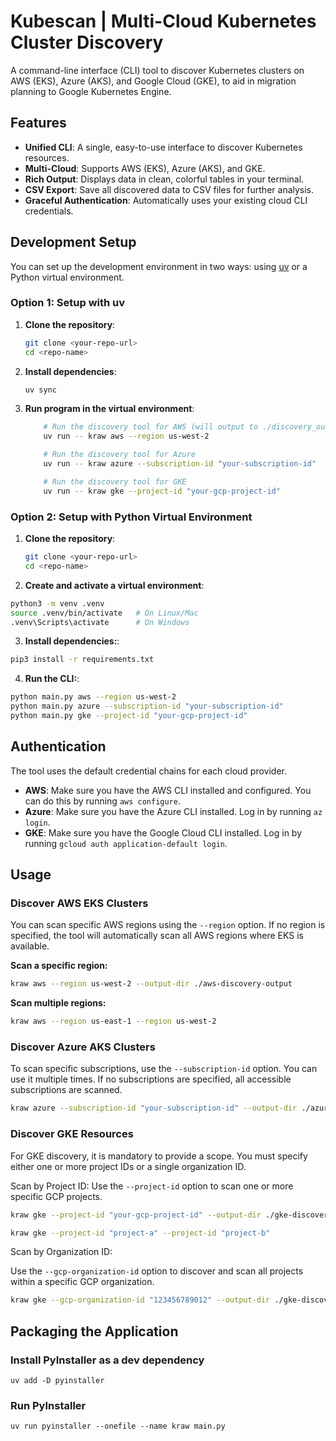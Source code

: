 # Kubescan | Multi-Cloud Kubernetes Cluster Discovery

A command-line interface (CLI) tool to discover Kubernetes clusters on AWS (EKS), Azure (AKS), and Google Cloud (GKE), to aid in migration planning to Google Kubernetes Engine.
## Features

-   **Unified CLI**: A single, easy-to-use interface to discover Kubernetes resources.
-   **Multi-Cloud**: Supports AWS (EKS), Azure (AKS), and GKE.
-   **Rich Output**: Displays data in clean, colorful tables in your terminal.
-   **CSV Export**: Save all discovered data to CSV files for further analysis.
-   **Graceful Authentication**: Automatically uses your existing cloud CLI credentials.

## Development Setup
You can set up the development environment in two ways: using [uv](https://docs.astral.sh/uv/getting-started/installation/) or a Python virtual environment.

### Option 1: Setup with uv


1.  **Clone the repository**:
    ```bash
    git clone <your-repo-url>
    cd <repo-name>
    ```

2.  **Install dependencies**:
    ```bash
    uv sync
    ```

3.  **Run program in the virtual environment**:
    ```bash
        # Run the discovery tool for AWS (will output to ./discovery_output)
        uv run -- kraw aws --region us-west-2

        # Run the discovery tool for Azure
        uv run -- kraw azure --subscription-id "your-subscription-id"

        # Run the discovery tool for GKE
        uv run -- kraw gke --project-id "your-gcp-project-id"
    ```

### Option 2: Setup with Python Virtual Environment
1.  **Clone the repository**:
    ```bash
    git clone <your-repo-url>
    cd <repo-name>
    ```

2. **Create and activate a virtual environment**:
```bash
python3 -m venv .venv
source .venv/bin/activate   # On Linux/Mac
.venv\Scripts\activate      # On Windows
```
3. **Install dependencies:**:
```bash
pip3 install -r requirements.txt
```

4. **Run the CLI:**:
```bash
python main.py aws --region us-west-2
python main.py azure --subscription-id "your-subscription-id"
python main.py gke --project-id "your-gcp-project-id"
```


## Authentication

The tool uses the default credential chains for each cloud provider.

-   **AWS**: Make sure you have the AWS CLI installed and configured. You can do this by running `aws configure`.
-   **Azure**: Make sure you have the Azure CLI installed. Log in by running `az login`.
-   **GKE**: Make sure you have the Google Cloud CLI installed. Log in by running `gcloud auth application-default login`.

## Usage

### Discover AWS EKS Clusters

You can scan specific AWS regions using the `--region` option. If no region is specified, the tool will automatically scan all AWS regions where EKS is available.

**Scan a specific region:**
```bash
kraw aws --region us-west-2 --output-dir ./aws-discovery-output
```

**Scan multiple regions:**
```bash
kraw aws --region us-east-1 --region us-west-2
```

### Discover Azure AKS Clusters

To scan specific subscriptions, use the `--subscription-id` option. You can use it multiple times. If no subscriptions are specified, all accessible subscriptions are scanned.
```bash
kraw azure --subscription-id "your-subscription-id" --output-dir ./azure-discovery-output
```

### Discover GKE Resources

For GKE discovery, it is mandatory to provide a scope. You must specify either one or more project IDs or a single organization ID.

Scan by Project ID:
Use the `--project-id` option to scan one or more specific GCP projects.

```bash
kraw gke --project-id "your-gcp-project-id" --output-dir ./gke-discovery-output
```

```bash
kraw gke --project-id "project-a" --project-id "project-b"
```

Scan by Organization ID:

Use the `--gcp-organization-id` option to discover and scan all projects within a specific GCP organization.

```bash 
kraw gke --gcp-organization-id "123456789012" --output-dir ./gke-discovery-output
```

## Packaging the Application

### Install PyInstaller as a dev dependency
`uv add -D pyinstaller`
 
### Run PyInstaller
`uv run pyinstaller --onefile --name kraw main.py`
